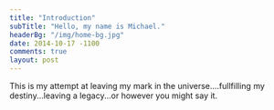 ```yaml
---
title: "Introduction"
subTitle: "Hello, my name is Michael."
headerBg: "/img/home-bg.jpg"
date: 2014-10-17 -1100
comments: true
layout: post
---
```


This is my attempt at leaving my mark in the universe....fullfilling my destiny...leaving a legacy...or however you might say it.
